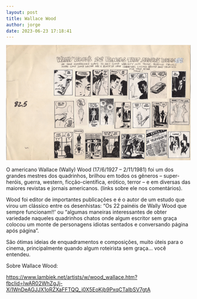 ```yaml
---
layout: post
title: Wallace Wood
author: jorge
date: 2023-06-23 17:18:41
---
```


![](/uploads/captura-de-tela-2023-06-19-as-19.40.06.png)

O americano Wallace (Wally) Wood (17/6/1927 – 2/11/1981) foi um dos grandes mestres dos quadrinhos, brilhou em todos os gêneros – super-heróis, guerra, western, ficção-científica, erótico, terror – e em diversas das maiores revistas e jornais americanos. (links sobre ele nos comentários).

Wood foi editor de importantes publicações e é o autor de um estudo que virou um clássico entre os desenhistas: “Os 22 painéis de Wally Wood que sempre funcionam!!' ou “algumas []()maneiras interessantes de obter variedade naqueles quadrinhos chatos onde algum escritor sem graça colocou um monte de personagens idiotas sentados e conversando página após página”.

São ótimas ideias de enquadramentos e composições, muito úteis para o cinema, principalmente quando algum roteirista sem graça... você entendeu.

S﻿obre Wallace Wood:

https://www.lambiek.net/artists/w/wood_wallace.htm?fbclid=IwAR02WhZgJj-Xi1WnDeAGJJX1oRZXaFFTQQ_j0X5EoKjb9PxqCTaIbSV7gtA
